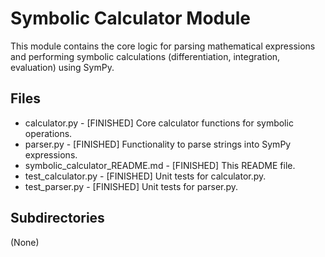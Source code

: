 # Symbolic Calculator Module

This module contains the core logic for parsing mathematical expressions and performing symbolic calculations (differentiation, integration, evaluation) using SymPy.

## Files
- calculator.py - [FINISHED] Core calculator functions for symbolic operations.
- parser.py - [FINISHED] Functionality to parse strings into SymPy expressions.
- symbolic_calculator_README.md - [FINISHED] This README file.
- test_calculator.py - [FINISHED] Unit tests for calculator.py.
- test_parser.py - [FINISHED] Unit tests for parser.py.

## Subdirectories
(None)